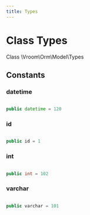 ```yaml
---
title: Types
---
```


# Class Types

Class \Vroom\Orm\Model\Types

## Constants

### datetime

```php

public datetime = 120

```

### id

```php

public id = 1

```

### int

```php

public int = 102

```

### varchar

```php

public varchar = 101

```








